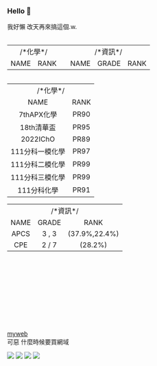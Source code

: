 ### Hello 👋
我好懶 改天再來搞這個.w.<br><br>
<table align="center">
    <tr align="center">
        <td colspan="2">/*化學*/</td>
        <td colspan="1" style="border-top: none;border-bottom: none;"></td>
        <td colspan="3" >/*資訊*/</td>
    </tr>
    <tr align="center">
        <td>NAME</td>
        <td>RANK</td>
        <td></td>
        <td>NAME</td>
        <td>GRADE</td>
        <td>RANK</td>
    </tr>
</table>

<table  width = 45% align="left">
    <tr ><td colspan="2" align="center">/*化學*/</td></tr>
    <tr align="center">
        <td>NAME</td>
        <td>RANK</td>
    </tr>
    <tr align="center">
        <td>7thAPX化學</td>
        <td>PR90</td>
    </tr>
    <tr align="center">
        <td>18th清華盃</td>
        <td>PR95</td>
    </tr>
    <tr align="center">
        <td>2022IChO</td>
        <td>PR89</td>
    </tr>
    <tr align="center">
        <td>111分科一模化學</td>
        <td>PR97</td>
    </tr>
    <tr align="center">
        <td>111分科二模化學</td>
        <td>PR99</td>
    </tr>
    <tr align="center">
        <td>111分科三模化學</td>
        <td>PR99</td>
    </tr>
    <tr align="center">
        <td>111分科化學</td>
        <td>PR91</td>
    </tr>
</table>

<table  width = 55%>
<tr align="center"><td colspan="3">/*資訊*/</td></tr>
    <tr align="center">
        <td >NAME</td>
        <td>GRADE</td>
        <td>RANK</td>
    </tr>
    <tr align="center">
        <td>APCS</td>
        <td>3  ,  3</td>
        <td>(37.9%,22.4%)</td>
    </tr>
    <tr align="center">
        <td>CPE</td>
        <td>2 / 7</td>
        <td>(28.2%)</td>
    </tr>
</table>
<br><br><br><br><br><br><br><br><br>

[myweb](https://changyu.nycu.me/)<br>
可惡 什麼時候要買網域<br>

<!--+這裡應該會放東西吧(應該-->

![](http://github-profile-summary-cards.vercel.app/api/cards/profile-details?username=changfish&theme=2077)
![](http://github-profile-summary-cards.vercel.app/api/cards/productive-time?username=changfish&theme=2077&utcOffset=8)
![](http://github-profile-summary-cards.vercel.app/api/cards/repos-per-language?username=changfish&theme=2077)
![](http://github-profile-summary-cards.vercel.app/api/cards/stats?username=changfish&theme=2077)

<!--
**changfish/changfish** is a ✨ _special_ ✨ repository because its `README.md` (this file) appears on your GitHub profile.

Here are some ideas to get you started:

- 🔭 I’m currently working on ...
- 🌱 I’m currently learning ...
- 👯 I’m looking to collaborate on ...
- 🤔 I’m looking for help with ...
- 💬 Ask me about ...
- 📫 How to reach me: ...
- 😄 Pronouns: ...
- ⚡ Fun fact: ...
-->

